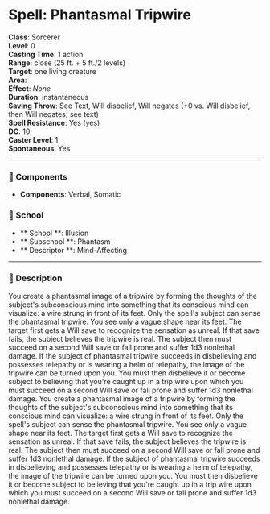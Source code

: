 
# Spell: Phantasmal Tripwire
**Class**: Sorcerer  
**Level**: 0  
**Casting Time**: 1 action  
**Range**: close (25 ft. + 5 ft./2 levels)  
**Target**: one living creature  
**Area**:   
**Effect**: _None_  
**Duration**: instantaneous  
**Saving Throw**: See Text, Will disbelief, Will negates (+0 vs. Will disbelief, then Will negates; see text)  
**Spell Resistance**: Yes (yes)  
**DC**: 10  
**Caster Level**: 1  
**Spontaneous**: Yes

---

### 🔮 Components
- **Components**: Verbal, Somatic

### 🏫 School
- ** School **: Illusion
- ** Subschool **: Phantasm
- ** Descriptor **: Mind-Affecting
---

### 📜 Description
You create a phantasmal image of a tripwire by forming the thoughts of the subject's subconscious mind into something that its conscious mind can visualize: a wire strung in front of its feet. Only the spell's subject can sense the phantasmal tripwire. You see only a vague shape near its feet. The target first gets a Will save to recognize the sensation as unreal. If that save fails, the subject believes the tripwire is real. The subject then must succeed on a second Will save or fall prone and suffer 1d3 nonlethal damage. If the subject of phantasmal tripwire succeeds in disbelieving and possesses telepathy or is wearing a helm of telepathy, the image of the tripwire can be turned upon you. You must then disbelieve it or become subject to believing that you're caught up in a trip wire upon which you must succeed on a second Will save or fall prone and suffer 1d3 nonlethal damage. You create a phantasmal image of a tripwire by forming the thoughts of the subject's subconscious mind into something that its conscious mind can visualize: a wire strung in front of its feet. Only the spell's subject can sense the phantasmal tripwire. You see only a vague shape near its feet. The target first gets a Will save to recognize the sensation as unreal. If that save fails, the subject believes the tripwire is real. The subject then must succeed on a second Will save or fall prone and suffer 1d3 nonlethal damage. If the subject of phantasmal tripwire succeeds in disbelieving and possesses telepathy or is wearing a helm of telepathy, the image of the tripwire can be turned upon you. You must then disbelieve it or become subject to believing that you're caught up in a trip wire upon which you must succeed on a second Will save or fall prone and suffer 1d3 nonlethal damage.
